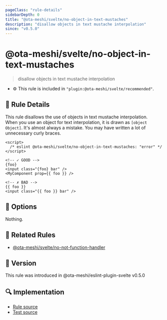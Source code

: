 ```yaml
---
pageClass: "rule-details"
sidebarDepth: 0
title: "@ota-meshi/svelte/no-object-in-text-mustaches"
description: "disallow objects in text mustache interpolation"
since: "v0.5.0"
---
```


# @ota-meshi/svelte/no-object-in-text-mustaches

> disallow objects in text mustache interpolation

- :gear: This rule is included in `"plugin:@ota-meshi/svelte/recommended"`.

## :book: Rule Details

This rule disallows the use of objects in text mustache interpolation.  
When you use an object for text interpolation, it is drawn as `[object Object]`. It's almost always a mistake. You may have written a lot of unnecessary curly braces.

<eslint-code-block>

<!--eslint-skip-->

```svelte
<script>
  /* eslint @ota-meshi/svelte/no-object-in-text-mustaches: "error" */
</script>

<!-- ✓ GOOD -->
{foo}
<input class="{foo} bar" />
<MyComponent prop={{ foo }} />

<!-- ✗ BAD -->
{{ foo }}
<input class="{{ foo }} bar" />
```

</eslint-code-block>

## :wrench: Options

Nothing.

## :couple: Related Rules

- [@ota-meshi/svelte/no-not-function-handler]

[@ota-meshi/svelte/no-not-function-handler]: ./no-not-function-handler.md

## :rocket: Version

This rule was introduced in @ota-meshi/eslint-plugin-svelte v0.5.0

## :mag: Implementation

- [Rule source](https://github.com/ota-meshi/eslint-plugin-svelte/blob/main/src/rules/no-object-in-text-mustaches.ts)
- [Test source](https://github.com/ota-meshi/eslint-plugin-svelte/blob/main/tests/src/rules/no-object-in-text-mustaches.ts)
